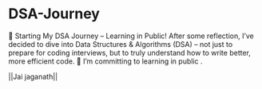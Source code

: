 # DSA-Journey
🧠 Starting My DSA Journey – Learning in Public!  After some reflection, I’ve decided to dive into Data Structures &amp; Algorithms (DSA) – not just to prepare for coding interviews, but to truly understand how to write better, more efficient code.  🎯 I’m committing to learning in public .


||Jai jaganath||